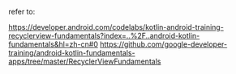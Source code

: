 refer to:

https://developer.android.com/codelabs/kotlin-android-training-recyclerview-fundamentals?index=..%2F..android-kotlin-fundamentals&hl=zh-cn#0
https://github.com/google-developer-training/android-kotlin-fundamentals-apps/tree/master/RecyclerViewFundamentals

